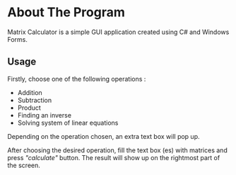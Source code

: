 
# About The Program

Matrix Calculator is a simple GUI application created using C# and Windows Forms.

## Usage

Firstly, choose one of the following operations :
- Addition
- Subtraction
- Product
- Finding an inverse
- Solving system of linear equations

Depending on the operation chosen, an extra text box will pop up.

After choosing the desired operation, fill the text box (es) with matrices
and press *"calculate"* button.
The result will show up on the rightmost part of the screen.
